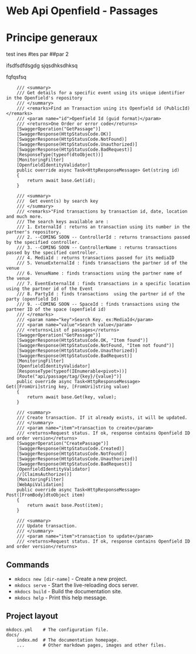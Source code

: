 ﻿# Web Api Openfield - Passages

# Principe generaux

test ines
#tes par
##par 2

ifsdfsdfdsgdg
sjqsdhksdhksq

fqfqsfsq


		/// <summary>
        /// Get details for a specific event using its unique identifier in the Openfield's repository
        /// </summary>
        /// <remarks>Find an Transaction using its Openfield id (PublicId)</remarks>
        /// <param name="id">Openfield Id (guid format)</param>
        /// <returns>One Order or error code</returns>
        [SwaggerOperation("GetPassage")]
        [SwaggerResponse(HttpStatusCode.OK)]
        [SwaggerResponse(HttpStatusCode.NotFound)]
        [SwaggerResponse(HttpStatusCode.Unauthorized)]
        [SwaggerResponse(HttpStatusCode.BadRequest)]
        [ResponseType(typeof(dtoObject))]
        [MonitoringFilter]
        [OpenfieldIdentityValidator]
        public override async Task<HttpResponseMessage> Get(string id)
        {
            return await base.Get(id);
        }

        /// <summary>
        ///  Get event(s) by search key
        /// </summary>
        /// <remarks>"Find transactions by transaction id, date, location and much more.
        /// The search keys available are : 
        /// 1. ExternalId : returns an transaction using its number in the partner's repository.
        /// 2. --COMING SOON -- ControllerId : returns transactions passed by the specified controller.
        /// 3. --COMING SOON -- ControllerName : returns transactions passed by the specified controller.
        /// 4. MediaId : returns transactions passed for its mediaID
        /// 5. VenueExternalId : finds transactions the partner id of the venue
        /// 6. VenueName : finds transactions using the partner name of the venue
        /// 7. EventExternalId : finds transactions in a specific location using the partner id of the Event
        /// 8. PartyId : finds transactions  using the partner id of the party (openfield Id)
        /// 9. --COMING SOON -- SpaceId : finds transactions using the partner ID of the space (openfield id)
        /// </remarks>
        /// <param name="key">Search Key. ex:MediaId</param>
        /// <param name="value">Search value</param>
        /// <returns>List of passages</returns>
        [SwaggerOperation("GetPassage")]
        [SwaggerResponse(HttpStatusCode.OK, "Item found")]
        [SwaggerResponse(HttpStatusCode.NotFound, "Item not found")]
        [SwaggerResponse(HttpStatusCode.Unauthorized)]
        [SwaggerResponse(HttpStatusCode.BadRequest)]
        [MonitoringFilter]
        [OpenfieldIdentityValidator]
        [ResponseType(typeof(IEnumerable<pivot>))]
        [Route("api/passage/tag/{key}/{value}")]
        public override async Task<HttpResponseMessage> Get([FromUri]string key, [FromUri]string value)
        {
            return await base.Get(key, value);
        }

        /// <summary>
        /// Create transaction. If it already exists, it will be updated.
        /// </summary>
        /// <param name="item">transaction to create</param>
        /// <returns>Request status. If ok, response contains Openfield ID and order version</returns>
        [SwaggerOperation("CreatePassage")]
        [SwaggerResponse(HttpStatusCode.Created)]
        [SwaggerResponse(HttpStatusCode.NotFound)]
        [SwaggerResponse(HttpStatusCode.Unauthorized)]
        [SwaggerResponse(HttpStatusCode.BadRequest)]
        [OpenfieldIdentityValidator]
        //[ClaimsAuthorize()]
        [MonitoringFilter]
        [WebApiValidation]
        public override async Task<HttpResponseMessage> Post([FromBody]dtoObject item)
        {
            return await base.Post(item);
        }

        /// <summary>
        /// Update transaction.
        /// </summary>
        /// <param name="item">transaction to update</param>
        /// <returns>Request status. If ok, response contains Openfield ID and order version</returns>



















## Commands

* `mkdocs new [dir-name]` - Create a new project.
* `mkdocs serve` - Start the live-reloading docs server.
* `mkdocs build` - Build the documentation site.
* `mkdocs help` - Print this help message.

## Project layout

    mkdocs.yml    # The configuration file.
    docs/
        index.md  # The documentation homepage.
        ...       # Other markdown pages, images and other files.
